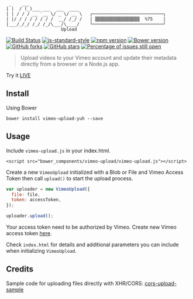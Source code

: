 ```
 _    ___                    
| |  / (_)___ ___  ___  ____                                       
| | / / / __ `__ \/ _ \/ __ \   ┌───────────────────────────┐
| |/ / / / / / / /  __/ /_/ /   | ▒▒▒▒▒▒▒▒▒▒▒▒▒▒▒▒▒  %75    |
|___/_/_/ /_/ /_/\___/\____/    └───────────────────────────┘
                     Upload                   

```
[![Build Status](https://travis-ci.org/websemantics/vimeo-upload.svg?branch=master)](https://travis-ci.org/websemantics/vimeo-upload)
[![js-standard-style](https://img.shields.io/badge/code%20style-standard-brightgreen.svg)](http://standardjs.com/)
[![npm version](https://badge.fury.io/js/vimeo-upload.svg)](https://badge.fury.io/js/vimeo-upload)
[![Bower version](https://badge.fury.io/bo/vimeo-upload.svg)](https://badge.fury.io/bo/vimeo-upload)
[![GitHub forks](https://img.shields.io/github/forks/websemantics/vimeo-upload.svg)](https://github.com/websemantics/vimeo-upload/network) [![GitHub stars](https://img.shields.io/github/stars/websemantics/vimeo-upload.svg)](https://github.com/websemantics/vimeo-upload/stargazers)
[![Percentage of issues still open](http://isitmaintained.com/badge/open/websemantics/vimeo-upload.svg)](http://isitmaintained.com/project/websemantics/vimeo-upload "Percentage of issues still open")
> Upload videos to your Vimeo account and update their metadata directly from a browser or a Node.js app.

Try it [LIVE](http://websemantics.github.io/vimeo-upload/)


## Install

Using Bower
```
bower install vimeo-upload-yuh --save
```

## Usage

Include `vimeo-upload.js` in your index.html.

```
<script src="bower_components/vimeo-upload/vimeo-upload.js"></script>
```

Create a new `VimeoUpload` initialized with a Blob or File and Vimeo Access Token then call `upload()` to start the upload process.

```javascript
var uploader = new VimeoUpload({
  file: file,
  token: accessToken,
});

uploader.upload();
```

Your access token need to be authorized by Vimeo. Create new Vimeo access token [here](https://developer.vimeo.com/apps).

Check `index.html` for details and additional parameters you can include when initializing `VimeoUpload`.

## Credits

Sample code for uploading files directly with XHR/CORS: [cors-upload-sample](https://github.com/googledrive/cors-upload-sample)
